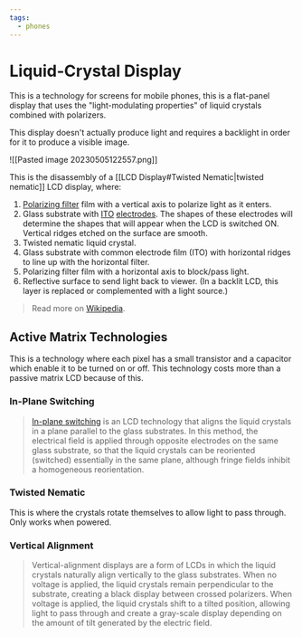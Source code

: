 ```yaml
---
tags:
  - phones
---
```

# Liquid-Crystal Display

This is a technology for screens for mobile phones, this is a flat-panel display that uses the "light-modulating properties" of liquid crystals combined with polarizers.

This display doesn't actually produce light and requires a backlight in order for it to produce a visible image.

![[Pasted image 20230505122557.png]]

This is the disassembly of a [[LCD Display#Twisted Nematic|twisted nematic]] LCD display, where:

1.  [Polarizing filter](https://en.wikipedia.org/wiki/Polarizer "Polarizer") film with a vertical axis to polarize light as it enters.
2.  Glass substrate with [ITO](https://en.wikipedia.org/wiki/Indium_tin_oxide "Indium tin oxide") [electrodes](https://en.wikipedia.org/wiki/Electrode "Electrode"). The shapes of these electrodes will determine the shapes that will appear when the LCD is switched ON. Vertical ridges etched on the surface are smooth.
3.  Twisted nematic liquid crystal.
4.  Glass substrate with common electrode film (ITO) with horizontal ridges to line up with the horizontal filter.
5.  Polarizing filter film with a horizontal axis to block/pass light.
6.  Reflective surface to send light back to viewer. (In a backlit LCD, this layer is replaced or complemented with a light source.)

>Read more on [Wikipedia](https://en.wikipedia.org/wiki/Liquid-crystal_display).

## Active Matrix Technologies

This is a technology where each pixel has a small transistor and a capacitor which enable it to be turned on or off. This technology costs more than a passive matrix LCD because of this.

### In-Plane Switching

>[In-plane switching](https://en.wikipedia.org/wiki/IPS_panel "IPS panel") is an LCD technology that aligns the liquid crystals in a plane parallel to the glass substrates. In this method, the electrical field is applied through opposite electrodes on the same glass substrate, so that the liquid crystals can be reoriented (switched) essentially in the same plane, although fringe fields inhibit a homogeneous reorientation.

### Twisted Nematic

This is where the crystals rotate themselves to allow light to pass through. Only works when powered.

### Vertical Alignment

>Vertical-alignment displays are a form of LCDs in which the liquid crystals naturally align vertically to the glass substrates. When no voltage is applied, the liquid crystals remain perpendicular to the substrate, creating a black display between crossed polarizers. When voltage is applied, the liquid crystals shift to a tilted position, allowing light to pass through and create a gray-scale display depending on the amount of tilt generated by the electric field.
